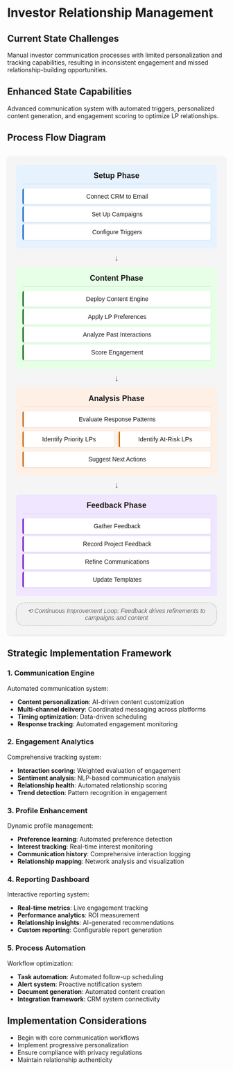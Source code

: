 # Investor Relationship Management

## Current State Challenges

Manual investor communication processes with limited personalization and tracking capabilities, resulting in inconsistent engagement and missed relationship-building opportunities.

## Enhanced State Capabilities

Advanced communication system with automated triggers, personalized content generation, and engagement scoring to optimize LP relationships.

## Process Flow Diagram

<div class="investor-process">
  <div class="process-phase setup-phase">
    <h4>Setup Phase</h4>
    <ul class="step-list">
      <li class="process-step">Connect CRM to Email</li>
      <li class="process-step">Set Up Campaigns</li>
      <li class="process-step">Configure Triggers</li>
    </ul>
  </div>
  
  <div class="phase-arrow">↓</div>
  
  <div class="process-phase content-phase">
    <h4>Content Phase</h4>
    <ul class="step-list">
      <li class="process-step">Deploy Content Engine</li>
      <li class="process-step">Apply LP Preferences</li>
      <li class="process-step">Analyze Past Interactions</li>
      <li class="process-step">Score Engagement</li>
    </ul>
  </div>
  
  <div class="phase-arrow">↓</div>
  
  <div class="process-phase analysis-phase">
    <h4>Analysis Phase</h4>
    <ul class="step-list">
      <li class="process-step">Evaluate Response Patterns</li>
      <li class="dual-steps">
        <span class="process-step small-step">Identify Priority LPs</span>
        <span class="process-step small-step">Identify At-Risk LPs</span>
      </li>
      <li class="process-step">Suggest Next Actions</li>
    </ul>
  </div>
  
  <div class="phase-arrow">↓</div>
  
  <div class="process-phase feedback-phase">
    <h4>Feedback Phase</h4>
    <ul class="step-list">
      <li class="process-step">Gather Feedback</li>
      <li class="process-step">Record Project Feedback</li>
      <li class="process-step">Refine Communications</li>
      <li class="process-step">Update Templates</li>
    </ul>
  </div>
  
  <div class="feedback-loop">⟲ Continuous Improvement Loop: Feedback drives refinements to campaigns and content</div>
</div>

<style>
.investor-process {
  max-width: 650px;
  margin: 30px auto;
  font-family: Arial, sans-serif;
  background-color: #f5f5f5;
  padding: 20px;
  border-radius: 8px;
  box-shadow: 0 2px 5px rgba(0,0,0,0.1);
}

.process-phase {
  padding: 15px;
  margin-bottom: 5px;
  border-radius: 6px;
}

.process-phase h4 {
  margin-top: 0;
  margin-bottom: 10px;
  text-align: center;
  font-size: 1.1rem;
  border-bottom: 1px solid rgba(0,0,0,0.1);
  padding-bottom: 8px;
}

.step-list {
  list-style: none;
  padding: 0;
  margin: 0;
}

.process-step {
  padding: 10px;
  margin: 5px 0;
  background-color: white;
  border-radius: 4px;
  box-shadow: 0 1px 3px rgba(0,0,0,0.1);
  text-align: center;
}

.dual-steps {
  display: flex;
  justify-content: space-between;
  gap: 10px;
}

.small-step {
  flex: 1;
  font-size: 0.9rem;
}

.phase-arrow {
  text-align: center;
  font-size: 20px;
  color: #666;
  margin: 10px 0;
}

.feedback-loop {
  text-align: center;
  margin-top: 15px;
  padding: 10px;
  background-color: #f0f0f0;
  border: 1px dashed #999;
  border-radius: 20px;
  font-style: italic;
  color: #666;
}

.setup-phase {
  background-color: #e6f3ff;
}

.setup-phase .process-step {
  border-left: 3px solid #0066cc;
}

.content-phase {
  background-color: #e6ffe6;
}

.content-phase .process-step {
  border-left: 3px solid #006600;
}

.analysis-phase {
  background-color: #fff0e6;
}

.analysis-phase .process-step {
  border-left: 3px solid #cc6600;
}

.feedback-phase {
  background-color: #f0e6ff;
}

.feedback-phase .process-step {
  border-left: 3px solid #6600cc;
}
</style>

## Strategic Implementation Framework

### 1. Communication Engine

Automated communication system:

- **Content personalization**: AI-driven content customization
- **Multi-channel delivery**: Coordinated messaging across platforms
- **Timing optimization**: Data-driven scheduling
- **Response tracking**: Automated engagement monitoring

### 2. Engagement Analytics

Comprehensive tracking system:

- **Interaction scoring**: Weighted evaluation of engagement
- **Sentiment analysis**: NLP-based communication analysis
- **Relationship health**: Automated relationship scoring
- **Trend detection**: Pattern recognition in engagement

### 3. Profile Enhancement

Dynamic profile management:

- **Preference learning**: Automated preference detection
- **Interest tracking**: Real-time interest monitoring
- **Communication history**: Comprehensive interaction logging
- **Relationship mapping**: Network analysis and visualization

### 4. Reporting Dashboard

Interactive reporting system:

- **Real-time metrics**: Live engagement tracking
- **Performance analytics**: ROI measurement
- **Relationship insights**: AI-generated recommendations
- **Custom reporting**: Configurable report generation

### 5. Process Automation

Workflow optimization:

- **Task automation**: Automated follow-up scheduling
- **Alert system**: Proactive notification system
- **Document generation**: Automated content creation
- **Integration framework**: CRM system connectivity

## Implementation Considerations

- Begin with core communication workflows
- Implement progressive personalization
- Ensure compliance with privacy regulations
- Maintain relationship authenticity